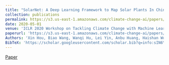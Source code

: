 ```yaml
---
title: "SolarNet: A Deep Learning Framework to Map Solar Plants In China From Satellite Imagery"
collection: publications
permalink: https://s3.us-east-1.amazonaws.com/climate-change-ai/papers/iclr2020/6/paper.pdf
date: 2020-05-01
venue: 'ICLR 2020 Workshop on Tackling Climate Change with Machine Learning'
paperurl: 'https://s3.us-east-1.amazonaws.com/climate-change-ai/papers/iclr2020/6/paper.pdf'
Authors: 'Xin Hou, Biao Wang, Wanqi Hu, Lei Yin, Anbu Huang, Haishan Wu'
BibTeX: 'https://scholar.googleusercontent.com/scholar.bib?q=info:sIN6YgpLMc4J:scholar.google.com/&amp;output=citation&amp;scisdr=CgXm6896ENDiod5tb8k:AAGBfm0AAAAAYjFod8lQ6QRt5FoRoDpbXqQsSKUiLUEy&amp;scisig=AAGBfm0AAAAAYjFod_nUcKaoP7wOMBpuR42BAkGrjDf9&amp;scisf=4&amp;ct=citation&amp;cd=-1&amp;hl=zh-CN&amp;scfhb=1'
---
```


<a href='https://s3.us-east-1.amazonaws.com/climate-change-ai/papers/iclr2020/6/paper.pdf'>Paper</a>
